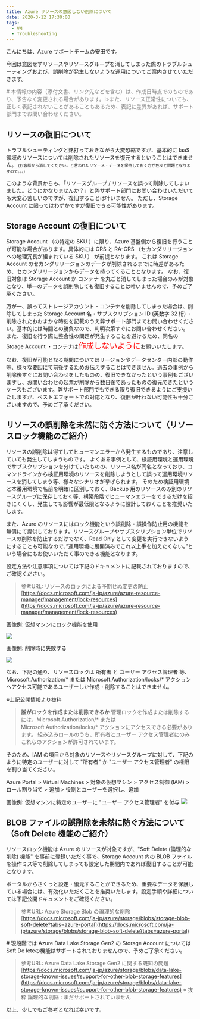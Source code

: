 ```yaml
---
title: Azure リソースの意図しない削除について
date: 2020-3-12 17:30:00
tags:
  - VM
  - Troubleshooting
---
```


こんにちは、Azure サポートチームの安田です。

今回は意図せずリソースやリソースグループを消してしまった際のトラブルシューティングおよび、誤削除が発生しないような運用についてご案内させていただきます。

<span style="color:gray;">
# 本情報の内容（添付文書、リンク先などを含む）は、作成日時点でのものであり、予告なく変更される場合があります。i>また、リソース正常性についても、正しく表記されないことがあることもあるため、表記に差異があれば、サポート部門までお問い合わせください。
</span>


## リソースの復旧について

トラブルシューティングと銘打っておきながら大変恐縮ですが、基本的に IaaS 領域のリソースについては削除されたリソースを復元するということはできません。
<span style="font-size: 75%">(お客様から消してください。と言われたリソース・データを保持しておく方が色々と問題となりますので。。。) </span>

このような背景からも、「リソースグループ / リソースを誤って削除してしまいました。どうにかなりませんか？」と弊サポート部門にお問い合わせいただいても大変心苦しいのですが、復旧することは叶いません。
ただし、Storage Account に限ってはわずかですが復旧できる可能性があります。


## Storage Account の復旧について

Storage Account （の特定の SKU ）に限り、Azure 基盤側から復旧を行うことが可能な場合があります。具体的には GRS と RA-GRS （セカンダリリージョンへの地理冗長が組まれている SKU ） が前提となります。
これは Storage Account のセカンダリリージョンのデータが削除されるまでに時差があるため、セカンダリリージョンからデータを持ってくることとなります。
なお、復旧対象は Storage Account か コンテナ を丸ごと消してしまった場合のみが対象となり、単一のデータを誤削除しても復旧することは叶いませんので、予めご了承ください。

万が一、誤ってストレージアカウント・コンテナを削除してしまった場合は、削除してしまった Storage Account 名・サブスクリプション ID (英数字 32 桁) ・削除されたおおまかな時刻を記載のうえ弊サポート部門までお問い合わせください。基本的には時間との勝負なので、判明次第すぐにお問い合わせください。
また、復旧を行う際に整合性の問題が発生することを避けるため、同名の Stoage Account ・コンテナは<span style="font-size: 150%; color: red;">作成しないように</span>お願いいたします。

なお、復旧が可能となる期間についてはリージョンやデータセンター内部の動作等、様々な要因にて前後するためお伝えすることはできません。過去の事例から削除後すぐにお問い合わせをしたものの、復旧できなかったという事例もございますし、お問い合わせの起票が削除から数日後であったものの復元できたというケースもございます。弊サポート部門でもできる限り復旧できるようにご支援いたしますが、ベストエフォートでの対応となり、復旧が叶わない可能性も十分ございますので、予めご了承ください。


## リソースの誤削除を未然に防ぐ方法について（リソースロック機能のご紹介）

リソースの誤削除は得てしてヒューマンエラーから発生するものであり、注意していても発生してしまうものです。
よくある事例として、検証用環境と運用環境でサブスクリプションを分けていたものの、リソース名が同名となっており、コマンドラインから検証用環境のリソースを削除しようとして誤って運用環境リソースを消してしまう等、様々なシナリオが挙げられます。
そのため検証用環境と本番用環境で名前を明確に区別しておく、Backup 用のリソースのみ別のリソースグループに保存しておく等、構築段階でヒューマンエラーをできるだけを招きにくくし、発生しても影響が最低限となるように設計しておくことを推奨いたします。


また、Azure のリソースにはロック機能という誤削除・誤操作防止用の機能を無償にて提供しております。リソースグループやサブスクリプション単位でリソースの削除を防止するだけでなく、Read Only として変更を実行できないようにすることも可能なので、”運用環境に展開済みでこれ以上手を加えたくない。”という場合にもお使いいただく事のできる機能となります。

設定方法や注意事項については下記のドキュメントに記載されておりますので、ご確認ください。


>参考URL: リソースのロックによる予期せぬ変更の防止
>[https://docs.microsoft.com/ja-jp/azure/azure-resource-manager/management/lock-resources](https://docs.microsoft.com/ja-jp/azure/azure-resource-manager/management/lock-resources)

画像例: 仮想マシンにロック機能を使用

![](./resource-delete/delete.jpg)

画像例: 削除時に失敗する

![](./resource-delete/delete2.jpg)


なお、下記の通り、リソースロックは 所有者 と ユーザー アクセス管理者 等、Microsoft.Authorization/* または Microsoft.Authorization/locks/* アクション へアクセス可能であるユーザーしか作成・削除することはできません。


※上記公開情報より抜粋
><strong>誰がロックを作成または削除できるか</strong>
>管理ロックを作成または削除するには、Microsoft.Authorization/* または Microsoft.Authorization/locks/* アクションにアクセスできる必要があります。 組み込みロールのうち、所有者とユーザー アクセス管理者にのみこれらのアクションが許可されています。

そのため、IAM の項目から対象のリソースやリソースグループに対して、下記のように特定のユーザーに対して "所有者" か "ユーザー アクセス管理者" の権限を割り当てください。

Azure Portal > Virtual Machines > 対象の仮想マシン > アクセス制御 (IAM) > ロール割り当て > 追加 > 役割とユーザーを選択し、追加


画像例: 仮想マシンに特定のユーザーに "ユーザー アクセス管理者" を付与
![](./resource-delete/IAM.jpg)


## BLOB ファイルの誤削除を未然に防ぐ方法について（Soft Delete 機能のご紹介）

リソースロック機能は Azure のリソースが対象ですが、"Soft Delete (論理的な削除) 機能" を事前に登録いただく事で、Storage Account 内の BLOB ファイルを操作ミス等で削除してしまっても設定した期間内であれば復旧することが可能となります。

ポータルからさくっと設定・復元することができるため、重要なデータを保護している場合には、有効化いただくことを推奨いたします。設定手順や詳細については下記公開ドキュメントをご確認ください。

>参考URL: Azure Storage Blob の論理的な削除
>[https://docs.microsoft.com/ja-jp/azure/storage/blobs/storage-blob-soft-delete?tabs=azure-portal](https://docs.microsoft.com/ja-jp/azure/storage/blobs/storage-blob-soft-delete?tabs=azure-portal)


\# 現段階では Azure Data Lake Storage Gen2 の Storage Account については Soft De leteの機能はサポートされておりませんので、予めご了承ください。

>参考URL: Azure Data Lake Storage Gen2 に関する既知の問題
>[https://docs.microsoft.com/ja-jp/azure/storage/blobs/data-lake-storage-known-issues#support-for-other-blob-storage-features](https://docs.microsoft.com/ja-jp/azure/storage/blobs/data-lake-storage-known-issues#support-for-other-blob-storage-features)
>※ 抜粋
>論理的な削除 : まだサポートされていません


以上、少しでもご参考となれば幸いです。

